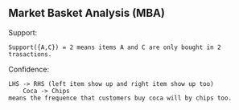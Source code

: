 ## Market Basket Analysis (MBA)

Support:

    Support({A,C}) = 2 means items A and C are only bought in 2 trasactions.

Confidence: 

    LHS -> RHS (left item show up and right item show up too)
        Coca -> Chips
    means the frequence that customers buy coca will by chips too. 
    
    
    